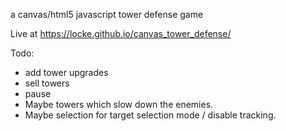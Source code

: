 a canvas/html5 javascript tower defense game

Live at https://locke.github.io/canvas_tower_defense/

Todo:

* add tower upgrades
* sell towers
* pause
* Maybe towers which slow down the enemies.
* Maybe selection for target selection mode / disable tracking.
